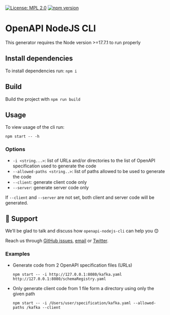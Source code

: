 [![License: MPL 2.0](https://img.shields.io/badge/License-MPL%202.0-brightgreen.svg)](https://github.com/corunet/openapi-nodejs-cli/blob/main/LICENSE)
[![npm version](https://badge.fury.io/js/@corunet%2Fopenapi-nodejs-cli.svg)](https://www.npmjs.com/package/@corunet%2Fopenapi-nodejs-cli)

# OpenAPI NodeJS CLI

This generator requires the Node version >=17.7.1 to run properly

## Install dependencies

To install dependencies run:
`npm i`

## Build

Build the project with `npm run build`

## Usage

To view usage of the cli run:

`npm start -- -h`

### Options

- `-i <string...>`: list of URLs and/or directories to the list of OpenAPI specification used to generate the code
- `--allowed-paths <string..>`: list of paths allowed to be used to generate the code
- `--client`: generate client code only
- `--server`: generate server code only

If `--client` and `--server` are not set, both client and server code will be generated.

## 🧰 Support

We’ll be glad to talk and discuss how `openapi-nodejs-cli` can help you 😊

Reach us through [GitHub issues](https://github.com/corunet/openapi-nodejs-cli/issues), [email](mailto:info@corunet.com) or [Twitter](https://twitter.com/corunet).


### Examples

- Generate code from 2 OpenAPI specification files (URLs)

  `npm start -- -i http://127.0.0.1:8080/kafka.yaml http://127.0.0.1:8080/schemaRegistry.yaml`

- Only generate client code from 1 file form a directory using only the given path

  `npm start -- -i /Users/user/specification/kafka.yaml --allowed-paths /kafka --client`
